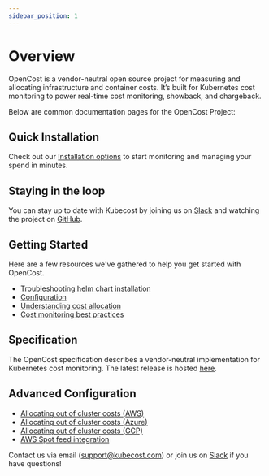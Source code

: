 ```yaml
---
sidebar_position: 1
---
```


# Overview

OpenCost is a vendor-neutral open source project for measuring and allocating infrastructure and container costs. It’s built for Kubernetes cost monitoring to power real-time cost monitoring, showback, and chargeback.

Below are common documentation pages for the OpenCost Project:

## Quick Installation

Check out our [Installation options](install.md) to start monitoring and managing your spend in minutes.

## Staying in the loop

You can stay up to date with Kubecost by joining us on [Slack](https://join.slack.com/t/kubecost/shared_invite/enQtNTA2MjQ1NDUyODE5LWFjYzIzNWE4MDkzMmUyZGU4NjkwMzMyMjIyM2E0NGNmYjExZjBiNjk1YzY5ZDI0ZTNhZDg4NjlkMGRkYzFlZTU) and watching the project on [GitHub](https://github.com/kubecost/cost-model).

## Getting Started

Here are a few resources we've gathered to help you get started with OpenCost.

- [Troubleshooting helm chart installation](https://github.com/kubecost/docs/blob/main/troubleshoot-install.md)
- [Configuration](https://github.com/kubecost/docs/blob/main/getting-started.md)
- [Understanding cost allocation](https://github.com/kubecost/docs/blob/main/cost-allocation.md)
- [Cost monitoring best practices](http://blog.kubecost.com/blog/cost-monitoring/)

## Specification

The OpenCost specification describes a vendor-neutral implementation for Kubernetes cost monitoring. The latest release is hosted [here](https://drive.google.com/drive/folders/196Dq_GHOGeva5ojwF2jd3L21ab-Y7wp5).

## Advanced Configuration

- [Allocating out of cluster costs (AWS)](https://github.com/kubecost/docs/blob/main/aws-out-of-cluster.md)
- [Allocating out of cluster costs (Azure)](https://github.com/kubecost/docs/blob/main/azure-out-of-cluster.md)
- [Allocating out of cluster costs (GCP)](https://github.com/kubecost/docs/blob/main/gcp-out-of-cluster.md)
- [AWS Spot feed integration](https://github.com/kubecost/docs/blob/main/getting-started.md#spot-nodes)

Contact us via email (<support@kubecost.com>) or join us on [Slack](https://join.slack.com/t/kubecost/shared_invite/enQtNTA2MjQ1NDUyODE5LWFjYzIzNWE4MDkzMmUyZGU4NjkwMzMyMjIyM2E0NGNmYjExZjBiNjk1YzY5ZDI0ZTNhZDg4NjlkMGRkYzFlZTU) if you have questions!
